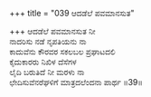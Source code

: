 +++
title = "039 ಆದಡೆಲೆ ಪವಮಾನಸುತ"

+++
ಆದಡೆಲೆ ಪವಮಾನಸುತ ನೀ  
ನಾದರಿಸು ನಡೆ ನೃಪತಿಯನು ನಾ  
ಕಾದುವೆನು ಕೌರವರ ಸಕಲಬಲ ಪ್ರಘಾಟದಲಿ  
ಕೈದುಕಾರರು ನಿಖಿಳ ದೆಸೆಗಳ  
ಲೈದಿ ಬರುತಿದೆ ನೀ ಮರಳು ನಾ  
ಛೇದಿಸುವೆನರೆಘಳಿಗೆ ಮಾತ್ರದಲೆಂದನಾ ಪಾರ್ಥ    ॥39॥